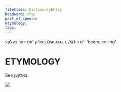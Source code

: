 ```yaml
---
fileClass: DictionaryEntry
headword: בעליק
part_of_speech: 
etymology: 
tags: 
---
```

בעליק
־עס
דער
בעלקע ‎{ᴘᴀʟᴀᴛᴀʟ ʟ /ʎ/}‏ 
־ס
די
‘beam; ceiling’

ETYMOLOGY
===========
See באַלקען.

![](https://ia902902.us.archive.org/9/items/Yiddish-Dialect-Maps/Herzog3-76-Ceiling-93.jpg)
